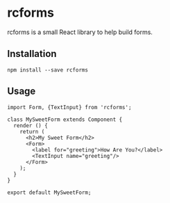 # rcforms

rcforms is a small React library to help build forms.

## Installation

`npm install --save rcforms`

## Usage

```
import Form, {TextInput} from 'rcforms';

class MySweetForm extends Component {
  render () {
    return (
      <h2>My Sweet Form</h2>
      <Form>
        <label for="greeting">How Are You?</label>
        <TextInput name="greeting"/>
      </Form>
    );
  }
}

export default MySweetForm;
```
